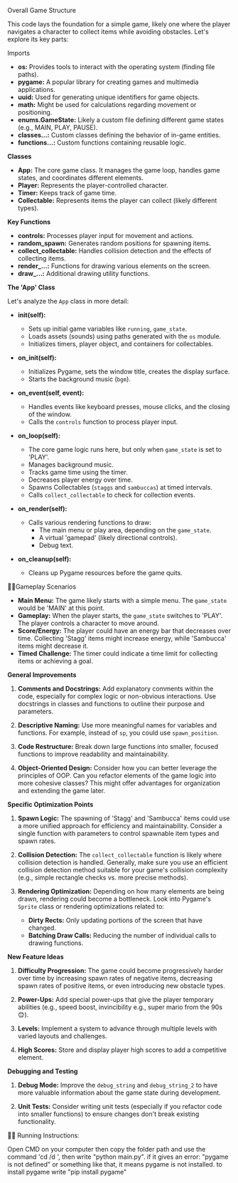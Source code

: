 Overall Game Structure

This code lays the foundation for a simple game, likely one where the player navigates a character to collect items while avoiding obstacles. Let's explore its key parts:

Imports

* **os:** Provides tools to interact with the operating system (finding file paths).
* **pygame:** A popular library for creating games and multimedia applications.
* **uuid:** Used for generating unique identifiers for game objects.
* **math:** Might be used for calculations regarding movement or positioning.
* **enums.GameState:** Likely a custom file defining different game states (e.g., MAIN, PLAY, PAUSE).
* **classes...:** Custom classes defining the behavior of in-game entities.
* **functions...:** Custom functions containing reusable logic.

**Classes**

* **App:** The core game class. It manages the game loop, handles game states, and coordinates different elements.
* **Player:** Represents the player-controlled character.
* **Timer:** Keeps track of game time.
* **Collectable:** Represents items the player can collect (likely different types).

**Key Functions**

* **controls:** Processes player input for movement and actions.
* **random_spawn:** Generates random positions for spawning items.
* **collect_collectable:** Handles collision detection and the effects of collecting items.
* **render\_...:** Functions for drawing various elements on the screen.
* **draw\_...:** Additional drawing utility functions.

**The 'App' Class**

Let's analyze the  `App` class in more detail:

* **__init__(self):**
   - Sets up initial game variables like  `running`, `game_state`.
   - Loads assets (sounds) using paths generated with the `os` module.
   - Initializes timers, player object, and containers for collectables.

* **on_init(self):**
  -  Initializes Pygame, sets the window title, creates the display surface.
  -  Starts the background music (`bgm`).

* **on_event(self, event):**
  -  Handles events like keyboard presses, mouse clicks, and the closing of the window.
  -  Calls the `controls` function to process player input.

* **on_loop(self):**
  -  The core game logic runs here, but only when `game_state` is set to 'PLAY'.
  -  Manages background music.
  -  Tracks game time using the timer.
  -  Decreases player energy over time.
  -  Spawns Collectables (`staggs` and `sambuccas`) at timed intervals.
  -  Calls `collect_collectable` to check for collection events.

* **on_render(self):**
  -  Calls various rendering functions to draw:
     - The main menu or play area, depending on the `game_state`.
     - A virtual 'gamepad' (likely directional controls).
     - Debug text.

* **on_cleanup(self):**
  -  Cleans up Pygame resources before the game quits.


🦸‍♀️Gameplay Scenarios

* **Main Menu:**  The game likely starts with a simple menu. The `game_state` would be 'MAIN' at this point.
* **Gameplay:** When the player starts, the `game_state` switches to 'PLAY'. The player controls a character to move around.
* **Score/Energy:** The player could have an energy bar that decreases over time. Collecting 'Stagg' items might increase energy, while 'Sambucca' items might decrease it.
* **Timed Challenge:** The timer could indicate a time limit for collecting items or achieving a goal.

**General Improvements**

1. **Comments and Docstrings:**  Add explanatory comments within the code, especially for complex logic or non-obvious interactions. Use docstrings in classes and functions to outline their purpose and parameters.

2. **Descriptive Naming:** Use more meaningful names for variables and functions. For example, instead of `sp`, you could use `spawn_position`.

3. **Code Restructure:** Break down large functions into smaller, focused functions to improve readability and maintainability.

4. **Object-Oriented Design:** Consider how you can better leverage the principles of OOP. Can you refactor elements of the game logic into more cohesive classes? This might offer advantages for organization and extending the game later.

**Specific Optimization Points**

1. **Spawn Logic:** The spawning of 'Stagg' and 'Sambucca' items could use a more unified approach for efficiency and maintainability. Consider a single function with parameters to control spawnable item types and spawn rates.

2. **Collision Detection:** The `collect_collectable` function is likely where collision detection is handled. Generally, make sure you use an efficient collision detection method suitable for your game's collision complexity (e.g., simple rectangle checks vs. more precise methods).

3. **Rendering Optimization:** Depending on how many elements are being drawn, rendering could become a bottleneck. Look into Pygame's `Sprite` class or rendering optimizations related to:
   - **Dirty Rects:** Only updating portions of the screen that have changed.
   - **Batching Draw Calls:** Reducing the number of individual calls to drawing functions.

**New Feature Ideas**

1. **Difficulty Progression:** The game could become progressively harder over time by increasing spawn rates of negative items, decreasing spawn rates of positive items, or even introducing new obstacle types.

2. **Power-Ups:** Add special power-ups that give the player temporary abilities (e.g., speed boost, invincibility e.g., super mario from the 90s 😊).

3. **Levels:** Implement a system to advance through multiple levels with varied layouts and challenges.

4. **High Scores:** Store and display player high scores to add a competitive element.

**Debugging and Testing**

1. **Debug Mode:** Improve the `debug_string` and `debug_string_2` to have more valuable information about the game state during development.

2. **Unit Tests:** Consider writing unit tests (especially if you refactor code into smaller functions) to ensure changes don't break existing functionality.

🤹‍♀️ Running Instructions: 

Open CMD on your computer
then copy the folder path
and use the command 'cd /d <game folder path here>',
then write "python main.py".
if it gives an error: "pygame is not defined" or something like that, it means pygame is not installed.
to install pygame write "pip install pygame" 

